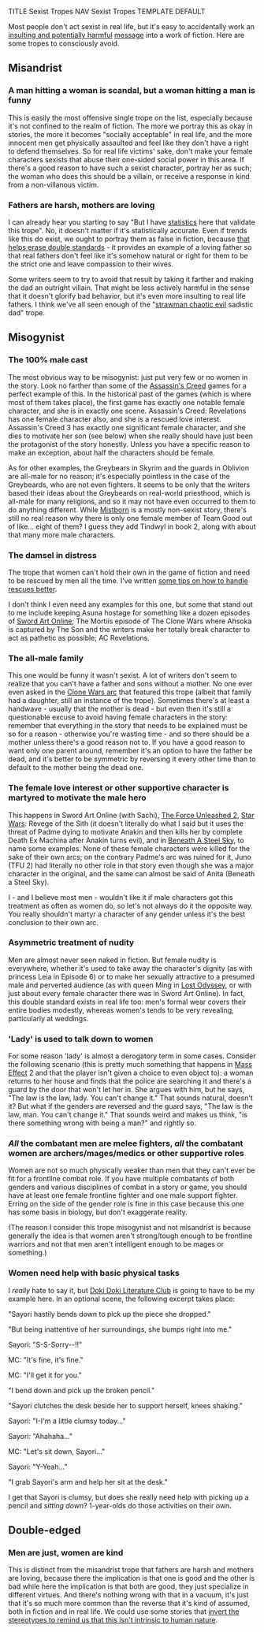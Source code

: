 TITLE Sexist Tropes
NAV Sexist Tropes
TEMPLATE DEFAULT

Most people don't act sexist in real life, but it's easy to accidentally work an [insulting and potentially harmful](diversity) [message](messages) into a work of fiction. Here are some tropes to consciously avoid.

## Misandrist

### A man hitting a woman is scandal, but a woman hitting a man is funny

This is easily the most offensive single trope on the list, especially because it's not confined to the realm of fiction. The more we portray this as okay in stories, the more it becomes "socially acceptable" in real life, and the more innocent men get physically assaulted and feel like they don't have a right to defend themselves. So for real life victims' sake, don't make your female characters sexists that abuse their one-sided social power in this area. If there's a good reason to have such a sexist character, portray her as such; the woman who does this should be a villain, or receive a response in kind from a non-villanous victim.

<!--Examples: Attack on Titan, Sword Art Online, Final Fantasy 13, Lost Odyssey, some Harry Potter trailer, some Kung Fu movie with Jackie Chan where a woman slaps him after he rescues her for "being late"; the Nightsisters episode from TCW where Ventress goes to the male village for recruits;-->

### Fathers are harsh, mothers are loving

I can already hear you starting to say "But I have [statistics](/argument/statistics) here that validate this trope". No, it doesn't matter if it's statistically accurate. Even if trends like this do exist, we ought to portray them as false in fiction, because [that helps erase double standards](diversity) - it provides an example of a loving father so that real fathers don't feel like it's somehow natural or right for them to be the strict one and leave compassion to their wives.

Some writers seem to try to avoid that result by taking it farther and making the dad an outright villain. That might be less actively harmful in the sense that it doesn't glorify bad behavior, but it's even more insulting to real life fathers. I think we've all seen enough of the "[strawman chaotic evil](strawman_chaotic_evil) sadistic dad" trope.
<!--Examples: Owen and Beru Lars; Dadsuki; to an extent Darth Vader; Trigon from Teen Titans; -->

## Misogynist

### The 100% male cast

The most obvious way to be misogynist: just put very few or no women in the story. Look no farther than some of the [Assassin's Creed](/reviews/assassins_creed) games for a perfect example of this. In the historical past of the games (which is where most of them takes place), the first game has exactly one notable female character, and she is in exactly one scene. Assassin's Creed: Revelations has one female character also, and she is a rescued love interest. Assassin's Creed 3 has exactly one significant female character, and she dies to motivate her son (see below) when she really should have just been the protagonist of the story honestly. Unless you have a specific reason to make an exception, about half the characters should be female.

As for other examples, the Greybears in Skyrim and the guards in Oblivion are all-male for no reason; it's especially pointless in the case of the Greybeards, who are not even fighters. It seems to be only that the writers based their ideas about the Greybeards on real-world priesthood, which is all-male for many religions, and so it may not have even occurred to them to do anything different. While [Mistborn](/reviews/mistborn) is a mostly non-sexist story, there's still no real reason why there is only one female member of Team Good out of like... eight of them? I guess they add Tindwyl in book 2, along with about that many more male characters.

### The damsel in distress

The trope that women can't hold their own in the game of fiction and need to be rescued by men all the time. I've written [some tips on how to handle rescues better](rescuing_agency).

I don't think I even need any examples for this one, but some that stand out to me include keeping Asuna hostage for something like a dozen episodes of [Sword Art Online](/reviews/sao); The Mortiis episode of The Clone Wars where Ahsoka is captured by The Son and the writers make her totally break character to act as pathetic as possible; AC Revelations.

### The all-male family

This one would be funny it wasn't sexist. A lot of writers don't seem to realize that you can't have a father and sons without a mother. No one ever even asked in the [Clone Wars arc](https://starwars.fandom.com/wiki/Overlords) that featured this trope (albeit that family had a daughter, still an instance of the trope). Sometimes there's at least a handwave - usually that the mother is dead - but even then it's still a questionable excuse to avoid having female characters in the story: remember that everything in the story that needs to be explained must be so for a reason - otherwise you're wasting time - and so there should be a mother unless there's a good reason not to. If you have a good reason to want only one parent around, remember it's an option to have the father be dead, and it's better to be symmetric by reversing it every other time than to default to the mother being the dead one.

### The female love interest or other supportive character is martyred to motivate the male hero

This happens in Sword Art Online (with Sachi), [The Force Unleashed 2](https://en.wikipedia.org/wiki/Star_Wars:_The_Force_Unleashed_II), [Star Wars](/reviews/star_wars): Revege of the Sith (it doesn't literally do what I said but it uses the threat of Padme dying to motivate Anakin and then kills her by complete Death Ex Machina after Anakin turns evil), and in [Beneath A Steel Sky](https://en.wikipedia.org/wiki/Beneath_a_Steel_Sky), to name some examples. None of these female characters were killed for the sake of their own arcs; on the contrary Padme's arc was ruined for it, Juno (TFU 2) had literally no other role in that story even though she was a major character in the original, and the same can almost be said of Anita (Beneath a Steel Sky).

I - and I believe most men - wouldn't like it if male characters got this treatment as often as women do, so let's not always do it the opposite way. You really shouldn't martyr a character of any gender unless it's the best conclusion to their own arc.

### Asymmetric treatment of nudity

Men are almost never seen naked in fiction. But female nudity is everywhere, whether it's used to take away the character's dignity (as with princess Leia in Episode 6) or to make her sexually attractive to a presumed male and perverted audience (as with queen Ming in [Lost Odyssey](/reviews/lost_odyssey), or with just about every female character there was in Sword Art Online). In fact, this double standard exists in real life too: men's formal wear covers their entire bodies modestly, whereas women's tends to be very revealing, particularly at weddings.

### 'Lady' is used to talk down to women

For some reason 'lady' is almost a derogatory term in some cases. Consider the following scenario (this is pretty much something that happens in [Mass Effect](/reviews/mass_effect) 2 and that the player isn't given a choice to even object to): a woman returns to her house and finds that the police are searching it and there's a guard by the door that won't let her in. She argues with him, but he says, "The law is the law, lady. You can't change it." That sounds natural, doesn't it? But what if the genders are reversed and the guard says, "The law is the law, man. You can't change it." That sounds weird and makes us think, "is there something wrong with being a man?" and rightly so.

### *All* the combatant men are melee fighters, *all* the combatant women are archers/mages/medics or other supportive roles

Women are not so much physically weaker than men that they can't ever be fit for a frontline combat role. If you have multiple combatants of both genders and various disciplines of combat in a story or game, you should have at least one female frontline fighter and one male support fighter. Erring on the side of the gender role is fine in this case because this one has some basis in biology, but don't exaggerate reality.

(The reason I consider this trope misogynist and not misandrist is because generally the idea is that women aren't strong/tough enough to be frontline warriors and not that men aren't intelligent enough to be mages or something.)
<!--Examples: .-->

### Women need help with basic physical tasks

I *really* hate to say it, but [Doki Doki Literature Club](/reviews/ddlc) is going to have to be my example here. In an optional scene, the following excerpt takes place:

<div class="indent" markdown="1">
"Sayori hastily bends down to pick up the piece she dropped."

"But being inattentive of her surroundings, she bumps right into me."

Sayori: "S-S-Sorry--!!"

MC: "It's fine, it's fine."

MC: "I'll get it for you."

"I bend down and pick up the broken pencil."

"Sayori clutches the desk beside her to support herself, knees shaking."

Sayori: "I-I'm a little clumsy today..."

Sayori: "Ahahaha..."

MC: "Let's sit down, Sayori..."

Sayori: "Y-Yeah..."

"I grab Sayori's arm and help her sit at the desk."
</div>

I get that Sayori is clumsy, but does she really need help with picking up a pencil and *sitting down*? 1-year-olds do those activities on their own.

## Double-edged

### Men are just, women are kind

This is distinct from the misandrist trope that fathers are harsh and mothers are loving, because there the implication is that one is good and the other is bad while here the implication is that both are good, they just specialize in different virtues. And there's nothing wrong with that in a vacuum, it's just that it's so much more common than the reverse that it's kind of assumed, both in fiction and in real life. We could use some stories that [invert the stereotypes to remind us that this isn't intrinsic to human nature](choosing_gender).
